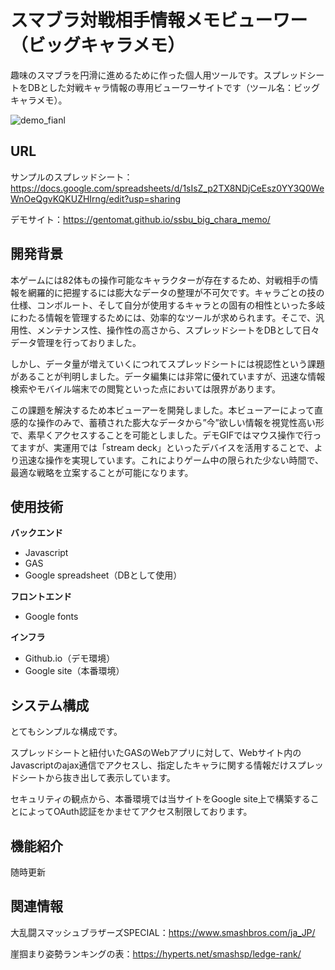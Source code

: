 # スマブラ対戦相手情報メモビューワー（ビッグキャラメモ）

趣味のスマブラを円滑に進めるために作った個人用ツールです。スプレッドシートをDBとした対戦キャラ情報の専用ビューワーサイトです（ツール名：ビッグキャラメモ）。

![demo_fianl](https://github.com/user-attachments/assets/15af9d85-0dd7-46c2-8ec8-906f44f1d242)

## URL

サンプルのスプレッドシート：https://docs.google.com/spreadsheets/d/1sIsZ_p2TX8NDjCeEsz0YY3Q0WeWnOeQgvKQKUZHIrng/edit?usp=sharing

デモサイト：https://gentomat.github.io/ssbu_big_chara_memo/

## 開発背景

本ゲームには82体もの操作可能なキャラクターが存在するため、対戦相手の情報を網羅的に把握するには膨大なデータの整理が不可欠です。キャラごとの技の仕様、コンボルート、そして自分が使用するキャラとの固有の相性といった多岐にわたる情報を管理するためには、効率的なツールが求められます。そこで、汎用性、メンテナンス性、操作性の高さから、スプレッドシートをDBとして日々データ管理を行っておりました。

しかし、データ量が増えていくにつれてスプレッドシートには視認性という課題があることが判明しました。データ編集には非常に優れていますが、迅速な情報検索やモバイル端末での閲覧といった点においては限界があります。


この課題を解決するため本ビューアーを開発しました。本ビューアーによって直感的な操作のみで、蓄積された膨大なデータから”今”欲しい情報を視覚性高い形で、素早くアクセスすることを可能としました。デモGIFではマウス操作で行ってますが、実運用では「stream deck」といったデバイスを活用することで、より迅速な操作を実現しています。これによりゲーム中の限られた少ない時間で、最適な戦略を立案することが可能になります。



## 使用技術

**バックエンド** 

- Javascript
- GAS
- Google spreadsheet（DBとして使用）
  
**フロントエンド**

- Google fonts

**インフラ**

- Github.io（デモ環境）
- Google site（本番環境）

## システム構成

とてもシンプルな構成です。

スプレッドシートと紐付いたGASのWebアプリに対して、Webサイト内のJavascriptのajax通信でアクセスし、指定したキャラに関する情報だけスプレッドシートから抜き出して表示しています。

セキュリティの観点から、本番環境では当サイトをGoogle site上で構築することによってOAuth認証をかませてアクセス制限しております。

## 機能紹介

随時更新

## 関連情報

大乱闘スマッシュブラザーズSPECIAL：https://www.smashbros.com/ja_JP/

崖掴まり姿勢ランキングの表：https://hyperts.net/smashsp/ledge-rank/
